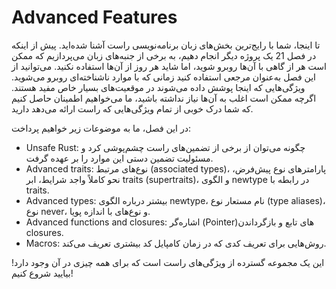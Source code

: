 # Advanced Features

تا اینجا، شما با رایج‌ترین بخش‌های زبان برنامه‌نویسی راست آشنا شده‌اید. پیش از اینکه در فصل 21 یک پروژه دیگر انجام دهیم، به برخی از جنبه‌های زبان می‌پردازیم که ممکن است هر از گاهی با آن‌ها روبرو شوید، اما شاید هر روز از آن‌ها استفاده نکنید. می‌توانید از این فصل به‌عنوان مرجعی استفاده کنید زمانی که با موارد ناشناخته‌ای روبرو می‌شوید. ویژگی‌هایی که اینجا پوشش داده می‌شوند در موقعیت‌های بسیار خاص مفید هستند. اگرچه ممکن است اغلب به آن‌ها نیاز نداشته باشید، ما می‌خواهیم اطمینان حاصل کنیم که شما درک خوبی از تمام ویژگی‌هایی که راست ارائه می‌دهد دارید.

در این فصل، ما به موضوعات زیر خواهیم پرداخت:

- Unsafe Rust: چگونه می‌توان از برخی از تضمین‌های راست چشم‌پوشی کرد و مسئولیت تضمین دستی این موارد را بر عهده گرفت.
- Advanced traits: نوع‌های مرتبط (associated types)، پارامترهای نوع پیش‌فرض، نحو کاملاً واجد شرایط، ابر traits (supertraits)، و الگوی newtype در رابطه با traits.
- Advanced types: بیشتر درباره الگوی newtype، نام مستعار نوع (type aliases)، نوع never، و نوع‌های با اندازه پویا.
- Advanced functions and closures: اشاره‌گر (Pointer)های تابع و بازگرداندن closures.
- Macros: روش‌هایی برای تعریف کدی که در زمان کامپایل کد بیشتری تعریف می‌کند.

این یک مجموعه گسترده از ویژگی‌های راست است که برای همه چیزی در آن وجود دارد! بیایید شروع کنیم!
